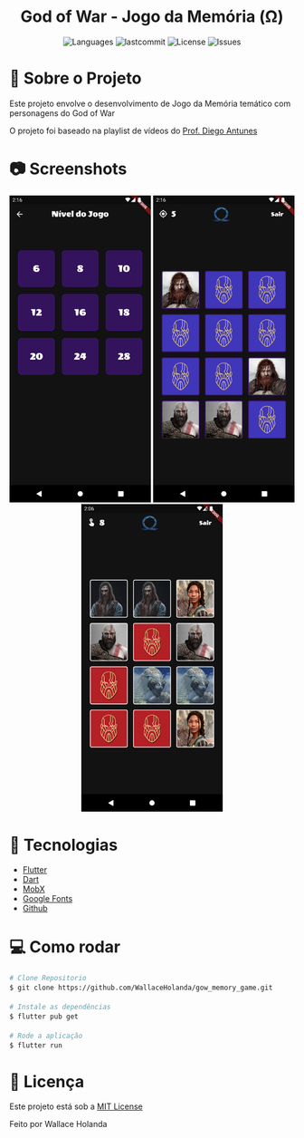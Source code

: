 <h1 align="center">God of War - Jogo da Memória (Ω)</h1>
<p align="center">
  <img alt="Languages" src="https://img.shields.io/github/languages/count/WallaceHolanda/gow_memory_game?color=%235963C5" />
  <img alt="lastcommit" src="https://img.shields.io/github/last-commit/WallaceHolanda/gow_memory_game?color=%235761C3" />
  <img alt="License" src="https://img.shields.io/github/license/WallaceHolanda/gow_memory_game?color=%235E69D7" />
  <img alt="Issues" src="https://img.shields.io/github/issues/WallaceHolanda/gow_memory_game?color=%235965E0">
</p>


# :iphone: Sobre o Projeto

<p>
  Este projeto envolve o desenvolvimento de Jogo da Memória temático com personagens do God of War
  
  O projeto foi baseado na playlist de vídeos do [Prof. Diego Antunes](https://cutt.ly/j2chk8X)
</p>

# :camera: Screenshots
<div align="center">
   <img src="readme/imagem_1.png" width="250"/>
   <img src="readme/imagem_2.png" width="250"/>
   <img src="readme/Imagem_3.png" width="250"/>
</div>


# :rocket: Tecnologias

- [Flutter](https://flutter.dev/)
- [Dart](https://pub.dev/)
- [MobX](https://pub.dev/packages/flutter_mobx)
- [Google Fonts](https://pub.dev/packages/google_fonts)
- [Github](https://github.com)


# :computer: Como rodar

```bash
# Clone Repositorio
$ git clone https://github.com/WallaceHolanda/gow_memory_game.git

# Instale as dependências
$ flutter pub get

# Rode a aplicação
$ flutter run
```


# :page_facing_up: Licença

Este projeto está sob a [MIT License](./LICENSE)

Feito por Wallace Holanda
